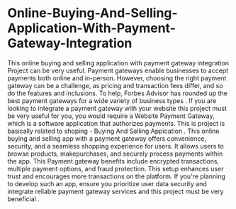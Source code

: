 # Online-Buying-And-Selling-Application-With-Payment-Gateway-Integration
This  online buying and selling application with payment gateway integration Project can be very useful. Payment gateways enable businesses to accept payments both online and
in-person. However, choosing the right payment gateway can be a challenge, as pricing and transaction fees differ, and so do the features and inclusions. To help, Forbes Advisor
has rounded up the best payment gateways for a wide variety of business types . 
If you are looking to integrate a payment gateway with your website this project must be very useful for you, you would require a Website Payment Gateway, which is a software 
application that authorizes payments. 
This is project is basically related to shoping - Buying And Selling Appication .
This online buying and selling app with a payment gateway offers convenience, security, and a seamless shopping experience for users. 
It allows users to browse products, makepurchases, and securely process payments within the app.
This Payment gateway benefits include encrypted transactions, multiple payment options, and fraud protection.
This setup enhances user trust and encourages more transactions on the platform. 
If you're planning to develop such an app, ensure you prioritize user data security and integrate reliable payment gateway services and this project must be very beneficial .

